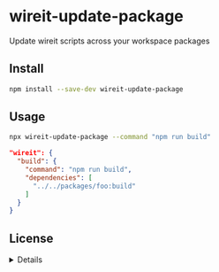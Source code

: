 # wireit-update-package

Update wireit scripts across your workspace packages

## Install

```sh
npm install --save-dev wireit-update-package
```

## Usage

```sh
npx wireit-update-package --command "npm run build"
```

```json
"wireit": {
  "build": {
    "command": "npm run build",
    "dependencies": [
      "../../packages/foo:build"
    ]
  }
}
```

## License

<details>This is free and unencumbered software released into the public domain.

Anyone is free to copy, modify, publish, use, compile, sell, or
distribute this software, either in source code form or as a compiled
binary, for any purpose, commercial or non-commercial, and by any
means.

In jurisdictions that recognize copyright laws, the author or authors
of this software dedicate any and all copyright interest in the
software to the public domain. We make this dedication for the benefit
of the public at large and to the detriment of our heirs and
successors. We intend this dedication to be an overt act of
relinquishment in perpetuity of all present and future rights to this
software under copyright law.

THE SOFTWARE IS PROVIDED "AS IS", WITHOUT WARRANTY OF ANY KIND,
EXPRESS OR IMPLIED, INCLUDING BUT NOT LIMITED TO THE WARRANTIES OF
MERCHANTABILITY, FITNESS FOR A PARTICULAR PURPOSE AND NONINFRINGEMENT.
IN NO EVENT SHALL THE AUTHORS BE LIABLE FOR ANY CLAIM, DAMAGES OR
OTHER LIABILITY, WHETHER IN AN ACTION OF CONTRACT, TORT OR OTHERWISE,
ARISING FROM, OUT OF OR IN CONNECTION WITH THE SOFTWARE OR THE USE OR
OTHER DEALINGS IN THE SOFTWARE.

For more information, please refer to <https://unlicense.org></details>
